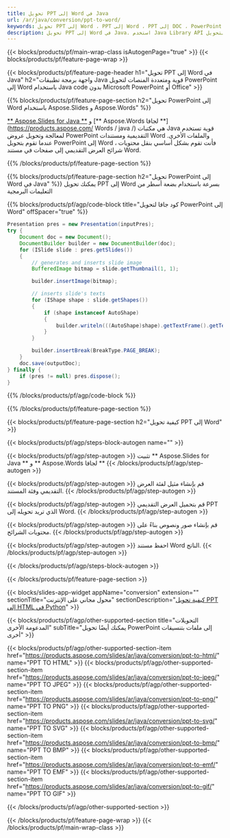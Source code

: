 ```yaml
---
title: تحويل PPT إلى Word في Java
url: /ar/java/conversion/ppt-to-word/
keywords: تحويل PPT إلى Word ، PPT إلى Word ، PPT إلى DOC ، PowerPoint إلى Word ، Java API ، مكتبة Java
description: تحويل PPT إلى Word في Java. استخدم Java Library API لتحويل PowerPoint إلى Word
---
```


{{< blocks/products/pf/main-wrap-class isAutogenPage="true" >}}
{{< blocks/products/pf/feature-page-wrap >}}

{{< blocks/products/pf/feature-page-header h1="تحويل PPT إلى Word في Java" h2="واجهة برمجة تطبيقات Java قوية ومتعددة المنصات لتحويل PowerPoint إلى Word باستخدام Java code بدون Microsoft PowerPoint أو Office" >}}

{{% blocks/products/pf/feature-page-section h2="تحويل PowerPoint إلى Word باستخدام Aspose.Slides و Aspose.Words" %}}

[** Aspose.Slides for Java **](https://products.aspose.com/slides/ar/java/) و [** Aspose.Words لجافا **](https://products.aspose.com/ Words / java /) هي مكتبات Java قوية تستخدم لمعالجة وتحويل عروض PowerPoint التقديمية ومستندات Word والملفات الأخرى. عندما تقوم بتحويل PowerPoint إلى Word ، فأنت تقوم بشكل أساسي بنقل محتويات شرائح العرض التقديمي إلى صفحات في مستند Word.

{{% /blocks/products/pf/feature-page-section %}}




{{% blocks/products/pf/feature-page-section  h2="تحويل PowerPoint إلى Word في Java" %}}
يمكنك تحويل PPT إلى Word بسرعة باستخدام بضعة أسطر من التعليمات البرمجية

{{% blocks/products/pf/agp/code-block title="كود جافا لتحويل PowerPoint إلى Word" offSpacer="true" %}}
```java
Presentation pres = new Presentation(inputPres);
try {
    Document doc = new Document();
    DocumentBuilder builder = new DocumentBuilder(doc);
    for (ISlide slide : pres.getSlides())
    {
        // generates and inserts slide image
        BufferedImage bitmap = slide.getThumbnail(1, 1);

        builder.insertImage(bitmap);

        // inserts slide's texts
        for (IShape shape : slide.getShapes())
        {
            if (shape instanceof AutoShape)
            {
                builder.writeln(((AutoShape)shape).getTextFrame().getText());
            }
        }

        builder.insertBreak(BreakType.PAGE_BREAK);
    }
    doc.save(outputDoc);
} finally {
    if (pres != null) pres.dispose();
}
```
{{% /blocks/products/pf/agp/code-block %}}

{{% /blocks/products/pf/feature-page-section %}}




{{< blocks/products/pf/feature-page-section  h2="كيفية تحويل PPT إلى Word" >}}


{{< blocks/products/pf/agp/steps-block-autogen name="" >}}


{{< blocks/products/pf/agp/step-autogen >}}
تثبيت ** Aspose.Slides for Java ** و ** Aspose.Words لجافا ** 
{{< /blocks/products/pf/agp/step-autogen >}}

{{< blocks/products/pf/agp/step-autogen >}}
قم بإنشاء مثيل لفئة العرض التقديمي وفئة المستند.
{{< /blocks/products/pf/agp/step-autogen >}}

{{< blocks/products/pf/agp/step-autogen >}}
قم بتحميل العرض التقديمي PPT الذي تريد تحويله إلى Word.
{{< /blocks/products/pf/agp/step-autogen >}}

{{< blocks/products/pf/agp/step-autogen >}}
قم بإنشاء صور ونصوص بناءً على محتويات الشرائح.
{{< /blocks/products/pf/agp/step-autogen >}}

{{< blocks/products/pf/agp/step-autogen >}}
احفظ مستند Word الناتج.
{{< /blocks/products/pf/agp/step-autogen >}}


{{< /blocks/products/pf/agp/steps-block-autogen >}}


{{< /blocks/products/pf/feature-page-section >}}




{{< blocks/slides-app-widget  appName="conversion" extension="" sectionTitle="محول مجاني على الإنترنت" sectionDescription="[كيفية تحويل PPT إلى HTML في Python](https://products.aspose.com/slides/ar/en/python-net/conversion/ppt-to-html/)" >}}

{{< blocks/products/pf/agp/other-supported-section title="التحويلات المدعومة الأخرى" subTitle="يمكنك أيضًا تحويل PowerPoint إلى ملفات بتنسيقات أخرى" >}}


{{< blocks/products/pf/agp/other-supported-section-item href="https://products.aspose.com/slides/ar/java/conversion/ppt-to-html/" name="PPT TO HTML" >}}
{{< blocks/products/pf/agp/other-supported-section-item href="https://products.aspose.com/slides/ar/java/conversion/ppt-to-jpeg/" name="PPT TO JPEG" >}}
{{< blocks/products/pf/agp/other-supported-section-item href="https://products.aspose.com/slides/ar/java/conversion/ppt-to-png/" name="PPT TO PNG" >}}
{{< blocks/products/pf/agp/other-supported-section-item href="https://products.aspose.com/slides/ar/java/conversion/ppt-to-svg/" name="PPT TO SVG" >}}
{{< blocks/products/pf/agp/other-supported-section-item href="https://products.aspose.com/slides/ar/java/conversion/ppt-to-bmp/" name="PPT TO BMP" >}}
{{< blocks/products/pf/agp/other-supported-section-item href="https://products.aspose.com/slides/ar/java/conversion/ppt-to-emf/" name="PPT TO EMF" >}}
{{< blocks/products/pf/agp/other-supported-section-item href="https://products.aspose.com/slides/ar/java/conversion/ppt-to-gif/" name="PPT TO GIF" >}}



{{< /blocks/products/pf/agp/other-supported-section >}}

{{< /blocks/products/pf/feature-page-wrap >}}
{{< /blocks/products/pf/main-wrap-class >}}